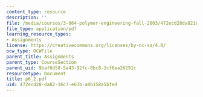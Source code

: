 ```yaml
---
content_type: resource
description: ''
file: /media/courses/3-064-polymer-engineering-fall-2003/472ecd28da8216c7e63ba9b158a5bfed_p6_2.pdf
file_type: application/pdf
learning_resource_types:
- Assignments
license: https://creativecommons.org/licenses/by-nc-sa/4.0/
ocw_type: OCWFile
parent_title: Assignments
parent_type: CourseSection
parent_uid: 9baf0d58-5a43-92fc-8bc8-3cf6ea26291c
resourcetype: Document
title: p6_2.pdf
uid: 472ecd28-da82-16c7-e63b-a9b158a5bfed
---
```

